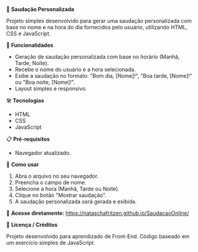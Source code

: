 📝 **Saudação Personalizada**

Projeto simples desenvolvido para gerar uma saudação personalizada com base no nome e na hora do dia fornecidos pelo usuário, utilizando HTML, CSS e JavaScript.

🚀 **Funcionalidades**

- Geração de saudação personalizada com base no horário (Manhã, Tarde, Noite).
- Recebe o nome do usuário e a hora selecionada.
- Exibe a saudação no formato: "Bom dia, [Nome]!", "Boa tarde, [Nome]!" ou "Boa noite, [Nome]!".
- Layout simples e responsivo.

🛠 **Tecnologias**

- HTML
- CSS
- JavaScript

📋 **Pré-requisitos**

- Navegador atualizado.

🎯 **Como usar**

1. Abra o arquivo no seu navegador.
2. Preencha o campo de nome.
3. Selecione a hora (Manhã, Tarde ou Noite).
4. Clique no botão "Mostrar saudação".
5. A saudação personalizada será gerada e exibida.

🔗 **Acesse diretamente:** https://nataschafritzen.github.io/SaudacaoOnline/

📄 **Licença / Créditos**

Projeto desenvolvido para aprendizado de Front-End. Código baseado em um exercício simples de JavaScript.

